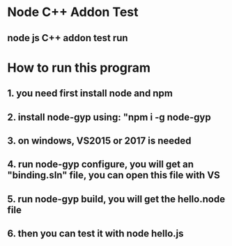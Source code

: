 # Node C++ Addon Test
## node js C++ addon  test run

# How to run this program 

## 1. you need first install node and npm 

## 2. install node-gyp using: "npm i -g node-gyp

## 3. on windows, VS2015 or 2017 is needed

## 4. run node-gyp configure, you will get an "binding.sln" file, you can open this file with VS 

## 5. run node-gyp build, you will get the hello.node file 

## 6. then you can test it with node hello.js
